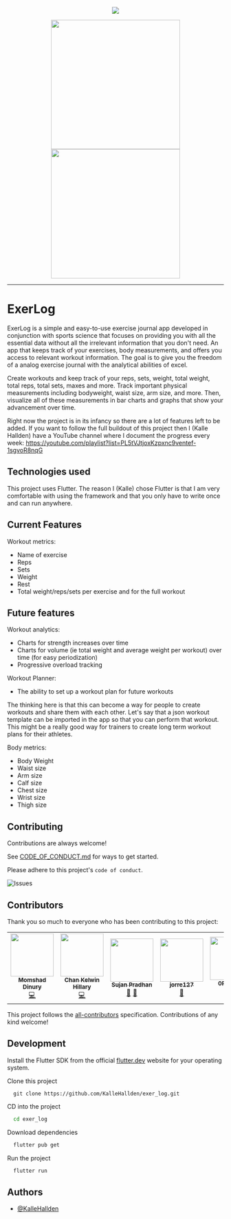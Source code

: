 <p align="center">
  <!-- ALL-CONTRIBUTORS-BADGE:START - Do not remove or modify this section -->
    <a href="#contributors" alt="Contributors">
      <img src="https://img.shields.io/badge/all_contributors-6-orange.svg?style=flat-square" />
    </a>
  <!-- ALL-CONTRIBUTORS-BADGE:END -->
</p>

<!-- Logo -->
<p align="center">
  <img width="300" src="https://github.com/KalleHallden/exer_log/blob/master/assets/logo-dark.png?raw=true#gh-light-mode-only">
  <img width="300" src="https://github.com/KalleHallden/exer_log/blob/master/assets/logo-light.png?raw=true#gh-dark-mode-only">
</p>

---

# ExerLog 

ExerLog is a simple and easy-to-use exercise journal app developed in conjunction with sports science that focuses on providing you with all the essential data without all the irrelevant information that you don't need. An app that keeps track of your exercises, body measurements, and offers you access to relevant workout information. The goal is to give you the freedom of a analog exercise journal with the analytical abilities of excel.  

Create workouts and keep track of your reps, sets, weight, total weight, total reps, total sets, maxes and more. Track important physical measurements including bodyweight, waist size, arm size, and more. Then, visualize all of these measurements in bar charts and graphs that show your advancement over time. 

Right now the project is in its infancy so there are a lot of features left to be added. If you want to follow the full buildout of this project then I (Kalle Hallden) have a YouTube channel where I document the progress every week: https://youtube.com/playlist?list=PL5tVJtjoxKzpxnc9ventef-1sgvoR8nqG

## Technologies used

This project uses Flutter. The reason I (Kalle) chose Flutter is that I am very comfortable with using the framework and that you only have to write once and can run anywhere.

## Current Features
Workout metrics:
- Name of exercise
- Reps
- Sets
- Weight
- Rest
- Total weight/reps/sets per exercise and for the full workout

## Future features
Workout analytics:
- Charts for strength increases over time
- Charts for volume (ie total weight and average weight per workout) over time (for easy periodization)
- Progressive overload tracking

Workout Planner:
- The ability to set up a workout plan for future workouts

The thinking here is that this can become a way for people to create workouts and share them with each other. Let's say that a json workout template can be imported in the app so that you can perform that workout. This might be a really good way for trainers to create long term workout plans for their athletes. 

Body metrics:
- Body Weight
- Waist size
- Arm size
- Calf size
- Chest size
- Wrist size
- Thigh size

## Contributing

Contributions are always welcome!

See [CODE_OF_CONDUCT.md](CODE_OF_CONDUCT.md) for ways to get started.

Please adhere to this project's `code of conduct`.

![Issues](https://img.shields.io/github/issues/KalleHallden/exer_log)

## Contributors 

Thank you so much to everyone who has been contributing to this project:

<!-- ALL-CONTRIBUTORS-LIST:START - Do not remove or modify this section -->
<!-- prettier-ignore-start -->
<!-- markdownlint-disable -->
<table>
  <tr>
    <td align="center"><a href="http://bit.ly/dinurymomshad"><img src="https://avatars.githubusercontent.com/u/26508767?v=4?s=100" width="100px;" alt=""/><br /><sub><b>Momshad Dinury</b></sub></a><br /><a href="https://github.com/KalleHallden/exer_log/commits?author=dinurymomshad" title="Code">💻</a></td>
    <td align="center"><a href="https://github.com/ckelwin"><img src="https://avatars.githubusercontent.com/u/5429312?v=4?s=100" width="100px;" alt=""/><br /><sub><b>Chan Kelwin Hillary</b></sub></a><br /><a href="https://github.com/KalleHallden/exer_log/commits?author=ckelwin" title="Code">💻</a></td>
    <td align="center"><a href="http://suzanpradhan.com.np/"><img src="https://avatars.githubusercontent.com/u/74817169?v=4?s=100" width="100px;" alt=""/><br /><sub><b>Sujan Pradhan</b></sub></a><br /><a href="#projectManagement-suzanpradhan" title="Project Management">📆</a> <a href="#ideas-suzanpradhan" title="Ideas, Planning, & Feedback">🤔</a></td>
    <td align="center"><a href="https://github.com/jorre127"><img src="https://avatars.githubusercontent.com/u/44479965?v=4?s=100" width="100px;" alt=""/><br /><sub><b>jorre127</b></sub></a><br /><a href="https://github.com/KalleHallden/exer_log/issues?q=author%3Ajorre127" title="Bug reports">🐛</a></td>
    <td align="center"><a href="http://readlax.web.app"><img src="https://avatars.githubusercontent.com/u/86024158?v=4?s=100" width="100px;" alt=""/><br /><sub><b>0RaMsY0</b></sub></a><br /><a href="https://github.com/KalleHallden/exer_log/commits?author=0RaMsY0" title="Code">💻</a></td>
    <td align="center"><a href="https://github.com/PickleNik"><img src="https://avatars.githubusercontent.com/u/31113245?v=4?s=100" width="100px;" alt=""/><br /><sub><b>Nikita Krupin</b></sub></a><br /><a href="https://github.com/KalleHallden/exer_log/commits?author=PickleNik" title="Code">💻</a> <a href="#maintenance-PickleNik" title="Maintenance">🚧</a></td>
  </tr>
</table>

<!-- markdownlint-restore -->
<!-- prettier-ignore-end -->

<!-- ALL-CONTRIBUTORS-LIST:END -->

This project follows the [all-contributors](https://github.com/all-contributors/all-contributors) specification. Contributions of any kind welcome!

## Development

Install the Flutter SDK from the official [flutter.dev](https://docs.flutter.dev/get-started/install) website for your operating system.



Clone this project

```
  git clone https://github.com/KalleHallden/exer_log.git
```

CD into the project

```bash
  cd exer_log
```

Download dependencies 

```bash
  flutter pub get
```

Run the project

```bash
  flutter run
```
## Authors

- [@KalleHallden](https://github.com/KalleHallden)

